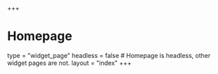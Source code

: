 +++
# Homepage
type = "widget_page"
headless = false  # Homepage is headless, other widget pages are not.
layout = "index"
+++
